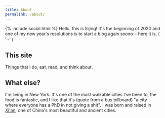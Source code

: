 ```yaml
---
title: About
permalink: /about/
---
```


{% include social.html %}
Hello, this is Sijing! It's the beginning of 2020 and one of my new year's resolutions is to start a blog again soooo-- here it is. ( ﾟｰﾟ)


## This site

Things that I do, eat, read, and think about.

## What else?

I'm living in New York. It's one of the most walkable cities I've been to, the food is fantastic, and I like that it's (quote from a bus billboard) "a city where everyone has a PhD in not giving a shit". I was born and raised in [Xi'an][2], one of China's most beautiful and ancient cities.

[2]: /assets/static/xian.png

